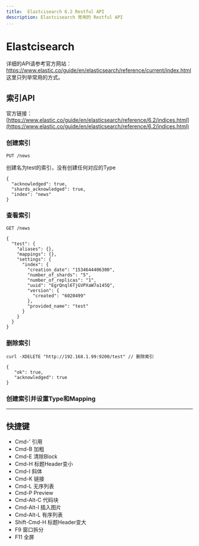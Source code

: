 ```yaml
---
title:  Elastcisearch 6.2 Restful API 
description: Elastcisearch 常用的 Restful API
...
```


# Elastcisearch
详细的API请参考官方网站： https://www.elastic.co/guide/en/elasticsearch/reference/current/index.html 这里只列举常用的方式。

## 索引API
官方链接： [https://www.elastic.co/guide/en/elasticsearch/reference/6.2/indices.html](https://www.elastic.co/guide/en/elasticsearch/reference/6.2/indices.html)
### 创建索引
```
PUT /news
```
创建名为test的索引，没有创建任何对应的Type
```
{
  "acknowledged": true,
  "shards_acknowledged": true,
  "index": "news"
}
```
### 查看索引
```
GET /news
```
```
{
  "test": {
    "aliases": {},
    "mappings": {},
    "settings": {
      "index": {
        "creation_date": "1534644406300",
        "number_of_shards": "5",
        "number_of_replicas": "1",
        "uuid": "EgrQnql6TjGVPXaW7a145Q",
        "version": {
          "created": "6020499"
        },
        "provided_name": "test"
      }
    }
  }
}
```
### 删除索引
```
curl -XDELETE "http://192.168.1.99:9200/test" // 删除索引
```
```
{
   "ok": true,
   "acknowledged": true
}
```


### 创建索引并设置Type和Mapping

-------------------


## 快捷键

- Cmd-' 引用
- Cmd-B	加粗
- Cmd-E	 清除Block
- Cmd-H	 标题Header变小
- Cmd-I	   斜体
- Cmd-K	  链接
- Cmd-L	 无序列表
- Cmd-P	 Preview
- Cmd-Alt-C	 代码块
- Cmd-Alt-I	 插入图片
- Cmd-Alt-L	有序列表
- Shift-Cmd-H  标题Header变大
- F9	 窗口拆分
- F11	全屏



